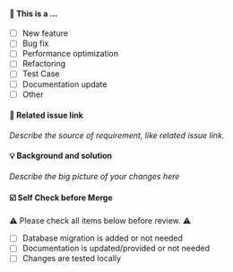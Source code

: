 #### 🤔 This is a ...
- [ ] New feature
- [ ] Bug fix
- [ ] Performance optimization
- [ ] Refactoring
- [ ] Test Case
- [ ] Documentation update
- [ ] Other

#### 🔗 Related issue link

_Describe the source of requirement, like related issue link._

#### 💡 Background and solution 

_Describe the big picture of your changes here_


#### ☑️ Self Check before Merge

⚠️ Please check all items below before review. ⚠️

- [ ] Database migration is added or not needed
- [ ] Documentation is updated/provided or not needed
- [ ] Changes are tested locally
